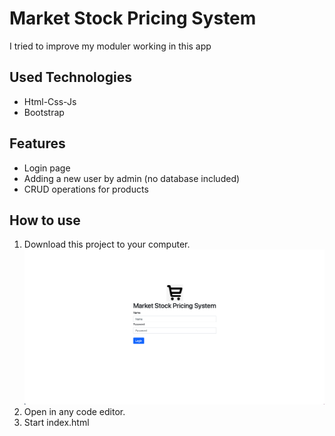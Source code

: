 # Market Stock Pricing System
I tried to improve my moduler working in this app
## Used Technologies
- Html-Css-Js
- Bootstrap

## Features
- Login page
- Adding a new user by admin (no database included)
- CRUD operations for products
 
## How to use
1. Download this project to your computer.<br/> <img src="./images/login.png"  title="logipage">
2. Open in any code editor.
3. Start index.html
